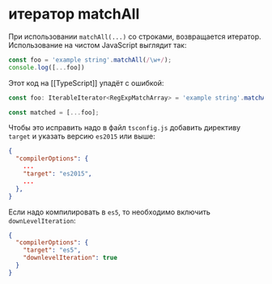 # итератор matchAll

При использовании `matchAll(...)` со строками, возвращается итератор. Использование на чистом JavaScript выглядит так:

```javascript
const foo = 'example string'.matchAll(/\w+/);
console.log([...foo])
```


Этот код на [[TypeScript]] упадёт с ошибкой:
```typescript
const foo: IterableIterator<RegExpMatchArray> = 'example string'.matchAll(/\w+/);

const matched = [...foo];
```

Чтобы это исправить надо в файл `tsconfig.js` добавить директиву `target` и указать версию `es2015` или выше:
```json
{
  "compilerOptions": {
	...
    "target": "es2015",
	...
  },
}
```

Если надо компилировать в `es5`, то необходимо включить `downLevelIteration`:

```json
{
  "compilerOptions": {
    "target": "es5",
    "downlevelIteration": true
  }
}
```